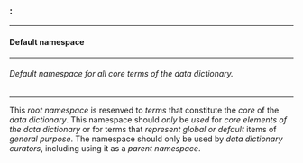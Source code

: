 ### :



------
#### Default namespace



------
###### Default namespace for all core terms of the data dictionary.



------
This *root namespace* is resenved to *terms* that constitute the *core* of the *data dictionary*. This namespace should *only* be *used* for *core elements of the data dictionary* or for terms that *represent global or default* items of *general purpose*. The namespace should only be used by *data dictionary curators*, including using it as a *parent namespace*.